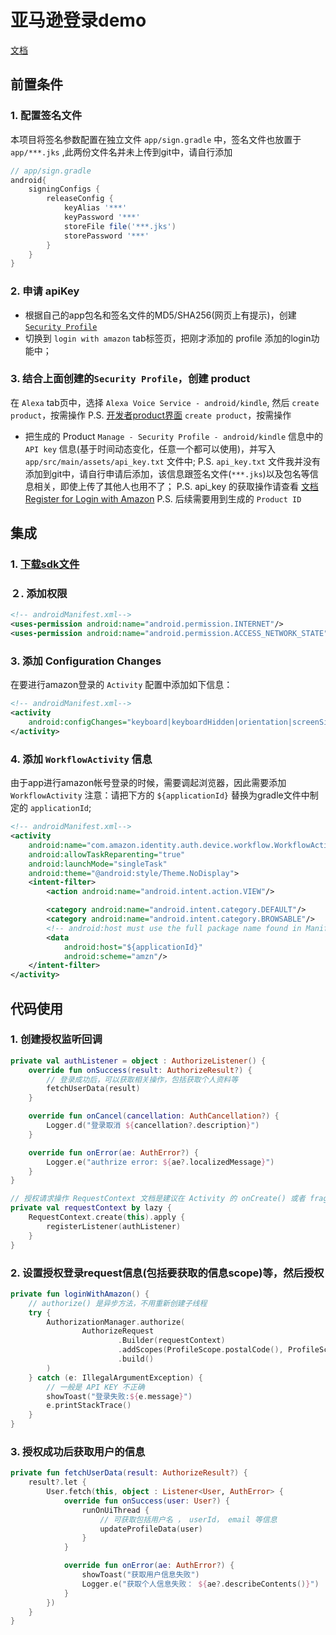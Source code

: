 # 亚马逊登录demo

[文档](https://developer.amazon.com/docs/login-with-amazon/install-sdk-android.html)

## 前置条件
### 1. 配置签名文件
本项目将签名参数配置在独立文件 `app/sign.gradle` 中，签名文件也放置于 `app/***.jks` ,此两份文件名并未上传到git中，请自行添加
```gradle
// app/sign.gradle
android{
    signingConfigs {
        releaseConfig {
            keyAlias '***'
            keyPassword '***'
            storeFile file('***.jks')
            storePassword '***'
        }
    }
}
```
### 2. 申请 apiKey
* 根据自己的app包名和签名文件的MD5/SHA256(网页上有提示)，创建 [`Security Profile`](https://developer.amazon.com/lwa/sp/overview.html)
* 切换到 `login with amazon` tab标签页，把刚才添加的 profile 添加的login功能中；

### 3. 结合上面创建的`Security Profile`，创建 product
在 `Alexa` tab页中，选择 `Alexa Voice Service - android/kindle`, 然后 `create product`，按需操作
    P.S.  [开发者product界面](https://developer.amazon.com/avs/home.html#/avs/home) `create product`，按需操作
* 把生成的 Product  `Manage - Security Profile - android/kindle` 信息中的 `API key` 信息(基于时间动态变化，任意一个都可以使用)，并写入 `app/src/main/assets/api_key.txt` 文件中;
    P.S. `api_key.txt` 文件我并没有添加到git中，请自行申请后添加，该信息跟签名文件(`***.jks`)以及包名等信息相关，即使上传了其他人也用不了；
    P.S. api_key 的获取操作请查看 [文档Register for Login with Amazon](https://developer.amazon.com/docs/login-with-amazon/register-android.html)
P.S. 后续需要用到生成的 `Product ID`

## 集成
### 1. [下载sdk文件](https://developer.amazon.com/sdk-download)
### ２. 添加权限
```xml
<!-- androidManifest.xml-->
<uses-permission android:name="android.permission.INTERNET"/>
<uses-permission android:name="android.permission.ACCESS_NETWORK_STATE"/>
```
### 3. 添加 Configuration Changes 
在要进行amazon登录的 `Activity` 配置中添加如下信息：
```xml
<!-- androidManifest.xml-->
<activity
    android:configChanges="keyboard|keyboardHidden|orientation|screenSize">
</activity>
```

### 4. 添加 `WorkflowActivity` 信息
由于app进行amazon帐号登录的时候，需要调起浏览器，因此需要添加 `WorkflowActivity`
注意：请把下方的 `${applicationId}` 替换为gradle文件中制定的 `applicationId`;
```xml
<!-- androidManifest.xml-->
<activity
    android:name="com.amazon.identity.auth.device.workflow.WorkflowActivity"
    android:allowTaskReparenting="true"
    android:launchMode="singleTask"
    android:theme="@android:style/Theme.NoDisplay">
    <intent-filter>
        <action android:name="android.intent.action.VIEW"/>

        <category android:name="android.intent.category.DEFAULT"/>
        <category android:name="android.intent.category.BROWSABLE"/>
        <!-- android:host must use the full package name found in Manifest General Attributes -->
        <data
            android:host="${applicationId}"
            android:scheme="amzn"/>
    </intent-filter>
</activity>
```
## 代码使用
### 1. 创建授权监听回调
```kotlin
private val authListener = object : AuthorizeListener() {
    override fun onSuccess(result: AuthorizeResult?) {
        // 登录成功后，可以获取相关操作，包括获取个人资料等
        fetchUserData(result)
    }

    override fun onCancel(cancellation: AuthCancellation?) {
        Logger.d("登录取消 ${cancellation?.description}")
    }

    override fun onError(ae: AuthError?) {
        Logger.e("authrize error: ${ae?.localizedMessage}")
    }
}

// 授权请求操作 RequestContext 文档是建议在 Activity 的 onCreate() 或者 fragment 的 onViewCreated() 中创建
private val requestContext by lazy {
    RequestContext.create(this).apply {
        registerListener(authListener)
    }
}
```

### 2. 设置授权登录request信息(包括要获取的信息scope)等，然后授权
```kotlin
private fun loginWithAmazon() {
    // authorize() 是异步方法，不用重新创建子线程
    try {
        AuthorizationManager.authorize(
                AuthorizeRequest
                        .Builder(requestContext)
                        .addScopes(ProfileScope.postalCode(), ProfileScope.profile(), ProfileScope.userId())
                        .build()
        )
    } catch (e: IllegalArgumentException) {
        // 一般是 API KEY 不正确
        showToast("登录失败:${e.message}")
        e.printStackTrace()
    }
}
```

### 3. 授权成功后获取用户的信息
```kotlin
private fun fetchUserData(result: AuthorizeResult?) {
    result?.let {
        User.fetch(this, object : Listener<User, AuthError> {
            override fun onSuccess(user: User?) {
                runOnUiThread {
                    // 可获取包括用户名 ， userId， email 等信息
                    updateProfileData(user)
                }
            }

            override fun onError(ae: AuthError?) {
                showToast("获取用户信息失败")
                Logger.e("获取个人信息失败： ${ae?.describeContents()}")
            }
        })
    }
}
```